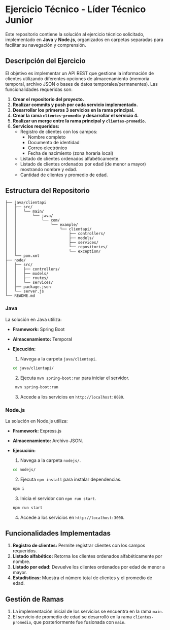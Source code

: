 # Ejercicio Técnico - Líder Técnico Junior

Este repositorio contiene la solución al ejercicio técnico solicitado, implementado en **Java** y **Node.js**, organizados en carpetas separadas para facilitar su navegación y comprensión.

## Descripción del Ejercicio

El objetivo es implementar un API REST que gestione la información de clientes utilizando diferentes opciones de almacenamiento (memoria temporal, archivo JSON o bases de datos temporales/permanentes). Las funcionalidades requeridas son:

1. **Crear el repositorio del proyecto.**
2. **Realizar commits y push por cada servicio implementado.**
3. **Desarrollar los primeros 3 servicios en la rama principal.**
4. **Crear la rama `clientes-promedio` y desarrollar el servicio 4.**
5. **Realizar un merge entre la rama principal y `clientes-promedio`.**
6. **Servicios requeridos:**
   - Registro de clientes con los campos:
     - Nombre completo
     - Documento de identidad
     - Correo electrónico
     - Fecha de nacimiento (zona horaria local)
   - Listado de clientes ordenados alfabéticamente.
   - Listado de clientes ordenados por edad (de menor a mayor) mostrando nombre y edad.
   - Cantidad de clientes y promedio de edad.

## Estructura del Repositorio

```plaintext
├── java/clientapi
│   ├── src/
│   │   └── main/
│   │       └── java/
│   │           └── com/
│   │               └── example/
│   │                   └── clientapi/
│   │                       ├── controllers/
│   │                       ├── models/
│   │                       ├── services/
│   │                       └── repositories/
│   │                       └── exception/
│   └── pom.xml
├── node/
│   ├── src/
│   │   ├── controllers/
│   │   ├── models/
│   │   ├── routes/
│   │   └── services/
│   ├── package.json
│   └── server.js
└── README.md
```

### Java

La solución en Java utiliza:

- **Framework:** Spring Boot
- **Almacenamiento:** Temporal
- **Ejecución:**

  1. Navega a la carpeta `java/clientapi`.

  ```bash
  cd java/clientapi/
  ```

  2. Ejecuta `mvn spring-boot:run` para iniciar el servidor.

  ```bash
   mvn spring-boot:run
  ```

  3.  Accede a los servicios en `http://localhost:8080`.

### Node.js

La solución en Node.js utiliza:

- **Framework:** Express.js
- **Almacenamiento:** Archivo JSON.
- **Ejecución:**

  1. Navega a la carpeta `nodejs/`.

  ```bash
  cd nodejs/
  ```

  2. Ejecuta `npm install` para instalar dependencias.

  ```bash
  npm i
  ```

  3. Inicia el servidor con `npm run start`.

  ```bash
  npm run start
  ```

  4. Accede a los servicios en `http://localhost:3000`.

## Funcionalidades Implementadas

1. **Registro de clientes:** Permite registrar clientes con los campos requeridos.
2. **Listado alfabético:** Retorna los clientes ordenados alfabéticamente por nombre.
3. **Listado por edad:** Devuelve los clientes ordenados por edad de menor a mayor.
4. **Estadísticas:** Muestra el número total de clientes y el promedio de edad.

## Gestión de Ramas

1. La implementación inicial de los servicios se encuentra en la rama `main`.
2. El servicio de promedio de edad se desarrolló en la rama `clientes-promedio`, que posteriormente fue fusionada con `main`.
